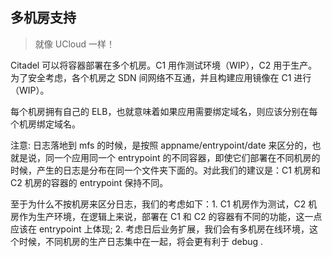 ## 多机房支持

>就像 UCloud 一样！

Citadel 可以将容器部署在多个机房。C1 用作测试环境（WIP），C2 用于生产。为了安全考虑，各个机房之 SDN 间网络不互通，并且构建应用镜像在 C1 进行（WIP）。

每个机房拥有自己的 ELB，也就意味着如果应用需要绑定域名，则应该分别在每个机房绑定域名。

注意: 日志落地到 mfs 的时候，是按照 appname/entrypoint/date 来区分的，也就是说，同一个应用同一个 entrypoint 的不同容器，即使它们部署在不同机房的时候，产生的日志是分布在同一个文件夹下面的。对此我们的建议是：C1 机房和 C2 机房的容器的 entrypoint 保持不同。

至于为什么不按机房来区分日志，我们的考虑如下：1. C1 机房作为测试，C2 机房作为生产环境，在逻辑上来说，部署在 C1 和 C2 的容器有不同的功能，这一点应该在 entrypoint 上体现; 2. 考虑日后业务扩展，我们会有多机房在线环境，这个时候，不同机房的生产日志集中在一起，将会更有利于 debug .
